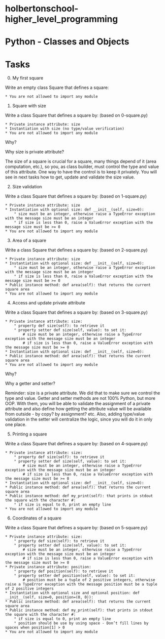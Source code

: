 # holbertonschool-higher_level_programming

# Python - Classes and Objects

# Tasks

0. My first square

Write an empty class Square that defines a square:

	* You are not allowed to import any module

1. Square with size

Write a class Square that defines a square by: (based on 0-square.py)

	* Private instance attribute: size
	* Instantiation with size (no type/value verification)
	* You are not allowed to import any module

Why?

Why size is private attribute?

The size of a square is crucial for a square, many things depend of it (area computation, etc.), so you, as class builder, must control the type and value of this attribute. One way to have the control is to keep it privately. You will see in next tasks how to get, update and validate the size value.

2. Size validation

Write a class Square that defines a square by: (based on 1-square.py)

	* Private instance attribute: size
	* Instantiation with optional size: def __init__(self, size=0):
		° size must be an integer, otherwise raise a TypeError exception with the message size must be an integer
		° if size is less than 0, raise a ValueError exception with the message size must be >= 0
	* You are not allowed to import any module

3. Area of a square

Write a class Square that defines a square by: (based on 2-square.py)

	* Private instance attribute: size
	* Instantiation with optional size: def __init__(self, size=0):
		° size must be an integer, otherwise raise a TypeError exception with the message size must be an integer
		° if size is less than 0, raise a ValueError exception with the message size must be >= 0
	* Public instance method: def area(self): that returns the current square area
	* You are not allowed to import any module

4. Access and update private attribute

Write a class Square that defines a square by: (based on 3-square.py)

	* Private instance attribute: size:
		° property def size(self): to retrieve it
		° property setter def size(self, value): to set it:
			# size must be an integer, otherwise raise a TypeError exception with the message size must be an integer
			# if size is less than 0, raise a ValueError exception with the message size must be >= 0
	* Instantiation with optional size: def __init__(self, size=0):
	* Public instance method: def area(self): that returns the current square area
	* You are not allowed to import any module

Why?

Why a getter and setter?

Reminder: size is a private attribute. We did that to make sure we control the type and value. Getter and setter methods are not 100% Python, but more OOP. With them, you will be able to validate the assignment of a private attribute and also define how getting the attribute value will be available from outside - by copy? by assignment? etc. Also, adding type/value validation in the setter will centralize the logic, since you will do it in only one place.

5. Printing a square

Write a class Square that defines a square by: (based on 4-square.py)

	* Private instance attribute: size:
		° property def size(self): to retrieve it
		° property setter def size(self, value): to set it:
			# size must be an integer, otherwise raise a TypeError exception with the message size must be an integer
			# if size is less than 0, raise a ValueError exception with the message size must be >= 0
	* Instantiation with optional size: def __init__(self, size=0):
	* Public instance method: def area(self): that returns the current square area
	* Public instance method: def my_print(self): that prints in stdout the square with the character #:
		° if size is equal to 0, print an empty line
	* You are not allowed to import any module

6. Coordinates of a square

Write a class Square that defines a square by: (based on 5-square.py)

	* Private instance attribute: size:
		° property def size(self): to retrieve it
		° property setter def size(self, value): to set it:
			# size must be an integer, otherwise raise a TypeError exception with the message size must be an integer
			# if size is less than 0, raise a ValueError exception with the message size must be >= 0
	* Private instance attribute: position:
		° property def position(self): to retrieve it
		° property setter def position(self, value): to set it:
			# position must be a tuple of 2 positive integers, otherwise raise a TypeError exception with the message position must be a tuple of 2 positive integers
	* Instantiation with optional size and optional position: def __init__(self, size=0, position=(0, 0)):
	* Public instance method: def area(self): that returns the current square area
	* Public instance method: def my_print(self): that prints in stdout the square with the character #:
		° if size is equal to 0, print an empty line
		° position should be use by using space - Don’t fill lines by spaces when position[1] > 0
	* You are not allowed to import any module
